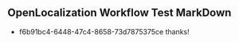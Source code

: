 ## OpenLocalization Workflow Test MarkDown
* f6b91bc4-6448-47c4-8658-73d7875375ce thanks!

<!--HONumber=Jul16_HO4-->


